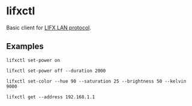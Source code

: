 # lifxctl

Basic client for [LIFX LAN protocol](https://lan.developer.lifx.com/).

## Examples

`lifxctl set-power on`

`lifxctl set-power off --duration 2000`

`lifxctl set-color --hue 90 --saturation 25 --brightness 50 --kelvin 9000`

`lifxctl get --address 192.168.1.1`